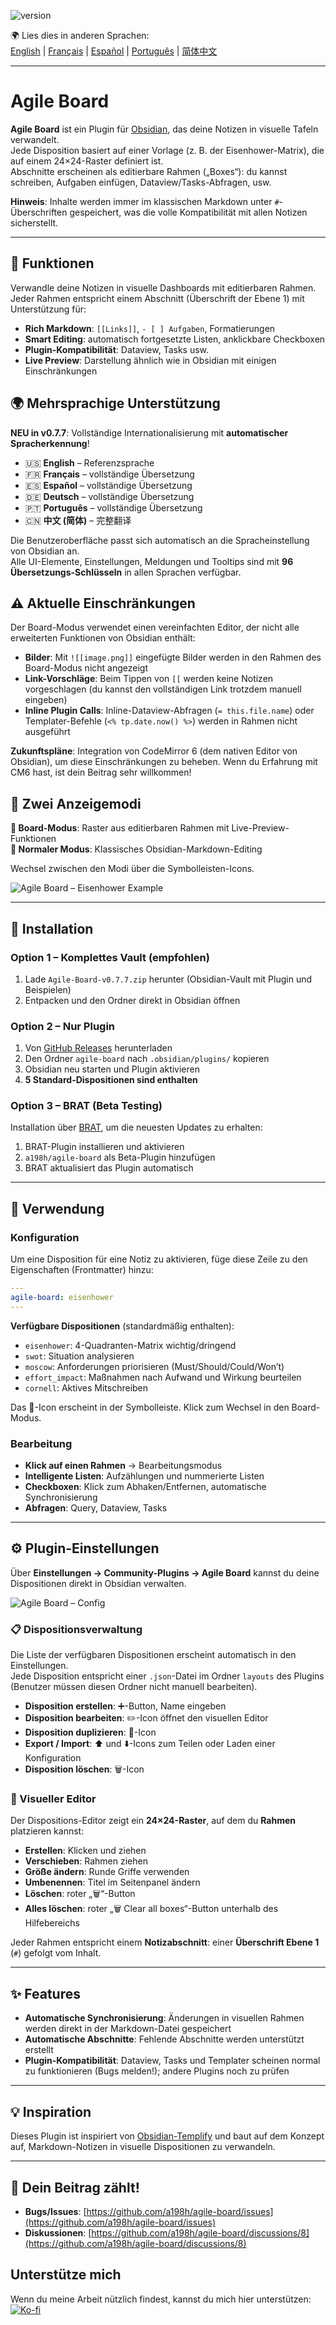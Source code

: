 ![version](https://img.shields.io/badge/version-0.7.7-blue)

🌍 Lies dies in anderen Sprachen:  
[English](README.md) | [Français](README.fr.md) | [Español](README.es.md) | [Português](README.pt.md) | [简体中文](README.zh-CN.md)

---

# Agile Board

**Agile Board** ist ein Plugin für [Obsidian](https://obsidian.md), das deine Notizen in visuelle Tafeln verwandelt.  
Jede Disposition basiert auf einer Vorlage (z. B. der Eisenhower-Matrix), die auf einem 24×24-Raster definiert ist.  
Abschnitte erscheinen als editierbare Rahmen („Boxes“): du kannst schreiben, Aufgaben einfügen, Dataview/Tasks-Abfragen, usw.

**Hinweis**: Inhalte werden immer im klassischen Markdown unter `#`-Überschriften gespeichert, was die volle Kompatibilität mit allen Notizen sicherstellt.

---

## 🎯 Funktionen

Verwandle deine Notizen in visuelle Dashboards mit editierbaren Rahmen.  
Jeder Rahmen entspricht einem Abschnitt (Überschrift der Ebene 1) mit Unterstützung für:

- **Rich Markdown**: `[[Links]]`, `- [ ] Aufgaben`, Formatierungen  
- **Smart Editing**: automatisch fortgesetzte Listen, anklickbare Checkboxen  
- **Plugin-Kompatibilität**: Dataview, Tasks usw.  
- **Live Preview**: Darstellung ähnlich wie in Obsidian mit einigen Einschränkungen  

## 🌍 Mehrsprachige Unterstützung

**NEU in v0.7.7**: Vollständige Internationalisierung mit **automatischer Spracherkennung**!

- 🇺🇸 **English** – Referenzsprache  
- 🇫🇷 **Français** – vollständige Übersetzung  
- 🇪🇸 **Español** – vollständige Übersetzung  
- 🇩🇪 **Deutsch** – vollständige Übersetzung  
- 🇵🇹 **Português** – vollständige Übersetzung  
- 🇨🇳 **中文 (简体)** – 完整翻译  

Die Benutzeroberfläche passt sich automatisch an die Spracheinstellung von Obsidian an.  
Alle UI-Elemente, Einstellungen, Meldungen und Tooltips sind mit **96 Übersetzungs-Schlüsseln** in allen Sprachen verfügbar.

## ⚠️ Aktuelle Einschränkungen

Der Board-Modus verwendet einen vereinfachten Editor, der nicht alle erweiterten Funktionen von Obsidian enthält:

- **Bilder**: Mit `![[image.png]]` eingefügte Bilder werden in den Rahmen des Board-Modus nicht angezeigt  
- **Link-Vorschläge**: Beim Tippen von `[[` werden keine Notizen vorgeschlagen (du kannst den vollständigen Link trotzdem manuell eingeben)  
- **Inline Plugin Calls**: Inline-Dataview-Abfragen (`= this.file.name`) oder Templater-Befehle (`<% tp.date.now() %>`) werden in Rahmen nicht ausgeführt  

**Zukunftspläne**: Integration von CodeMirror 6 (dem nativen Editor von Obsidian), um diese Einschränkungen zu beheben. Wenn du Erfahrung mit CM6 hast, ist dein Beitrag sehr willkommen!

## 🔄 Zwei Anzeigemodi

**🏢 Board-Modus**: Raster aus editierbaren Rahmen mit Live-Preview-Funktionen  
**📄 Normaler Modus**: Klassisches Obsidian-Markdown-Editing  

Wechsel zwischen den Modi über die Symbolleisten-Icons.

![Agile Board – Eisenhower Example](./agile-board-eisenhower.gif)

---

## 🚀 Installation

### Option 1 – Komplettes Vault (empfohlen)

1. Lade `Agile-Board-v0.7.7.zip` herunter (Obsidian-Vault mit Plugin und Beispielen)  
2. Entpacken und den Ordner direkt in Obsidian öffnen  

### Option 2 – Nur Plugin

1. Von [GitHub Releases](https://github.com/a198h/agile-board/releases) herunterladen  
2. Den Ordner `agile-board` nach `.obsidian/plugins/` kopieren  
3. Obsidian neu starten und Plugin aktivieren  
4. **5 Standard-Dispositionen sind enthalten**  

### Option 3 – BRAT (Beta Testing)

Installation über [BRAT](https://github.com/TfTHacker/obsidian42-brat), um die neuesten Updates zu erhalten:

1. BRAT-Plugin installieren und aktivieren  
2. `a198h/agile-board` als Beta-Plugin hinzufügen  
3. BRAT aktualisiert das Plugin automatisch  

---

## 📝 Verwendung

### Konfiguration

Um eine Disposition für eine Notiz zu aktivieren, füge diese Zeile zu den Eigenschaften (Frontmatter) hinzu:

```yaml
---
agile-board: eisenhower
---
```

**Verfügbare Dispositionen** (standardmäßig enthalten):

- `eisenhower`: 4-Quadranten-Matrix wichtig/dringend  
- `swot`: Situation analysieren  
- `moscow`: Anforderungen priorisieren (Must/Should/Could/Won’t)  
- `effort_impact`: Maßnahmen nach Aufwand und Wirkung beurteilen  
- `cornell`: Aktives Mitschreiben  

Das 🏢-Icon erscheint in der Symbolleiste. Klick zum Wechsel in den Board-Modus.

### Bearbeitung

- **Klick auf einen Rahmen** → Bearbeitungsmodus  
- **Intelligente Listen**: Aufzählungen und nummerierte Listen  
- **Checkboxen**: Klick zum Abhaken/Entfernen, automatische Synchronisierung  
- **Abfragen**: Query, Dataview, Tasks  

---

## ⚙️ Plugin-Einstellungen

Über **Einstellungen → Community-Plugins → Agile Board** kannst du deine Dispositionen direkt in Obsidian verwalten.

![Agile Board – Config](./agile-board-customize-board.png)

### 📋 Dispositionsverwaltung

Die Liste der verfügbaren Dispositionen erscheint automatisch in den Einstellungen.  
Jede Disposition entspricht einer `.json`-Datei im Ordner `layouts` des Plugins (Benutzer müssen diesen Ordner nicht manuell bearbeiten).

- **Disposition erstellen**: ➕-Button, Name eingeben  
- **Disposition bearbeiten**: ✏️-Icon öffnet den visuellen Editor  
- **Disposition duplizieren**: 📑-Icon  
- **Export / Import**: ⬆️ und ⬇️-Icons zum Teilen oder Laden einer Konfiguration  
- **Disposition löschen**: 🗑️-Icon  

### 🎨 Visueller Editor

Der Dispositions-Editor zeigt ein **24×24-Raster**, auf dem du **Rahmen** platzieren kannst:

- **Erstellen**: Klicken und ziehen  
- **Verschieben**: Rahmen ziehen  
- **Größe ändern**: Runde Griffe verwenden  
- **Umbenennen**: Titel im Seitenpanel ändern  
- **Löschen**: roter „🗑️“-Button  
- **Alles löschen**: roter „🗑️ Clear all boxes“-Button unterhalb des Hilfebereichs  

Jeder Rahmen entspricht einem **Notizabschnitt**: einer **Überschrift Ebene 1** (`#`) gefolgt vom Inhalt.

---

## ✨ Features

- **Automatische Synchronisierung**: Änderungen in visuellen Rahmen werden direkt in der Markdown-Datei gespeichert  
- **Automatische Abschnitte**: Fehlende Abschnitte werden unterstützt erstellt  
- **Plugin-Kompatibilität**: Dataview, Tasks und Templater scheinen normal zu funktionieren (Bugs melden!); andere Plugins noch zu prüfen  

---

## 💡 Inspiration

Dieses Plugin ist inspiriert von [Obsidian-Templify](https://github.com/Quorafind/Obsidian-Templify) und baut auf dem Konzept auf, Markdown-Notizen in visuelle Dispositionen zu verwandeln.

---

## 📂 Dein Beitrag zählt!

- **Bugs/Issues**: [https://github.com/a198h/agile-board/issues](https://github.com/a198h/agile-board/issues)  
- **Diskussionen**: [https://github.com/a198h/agile-board/discussions/8](https://github.com/a198h/agile-board/discussions/8)  

## Unterstütze mich
Wenn du meine Arbeit nützlich findest, kannst du mich hier unterstützen:  
[![Ko-fi](https://ko-fi.com/img/githubbutton_sm.svg)](https://ko-fi.com/a198h)
